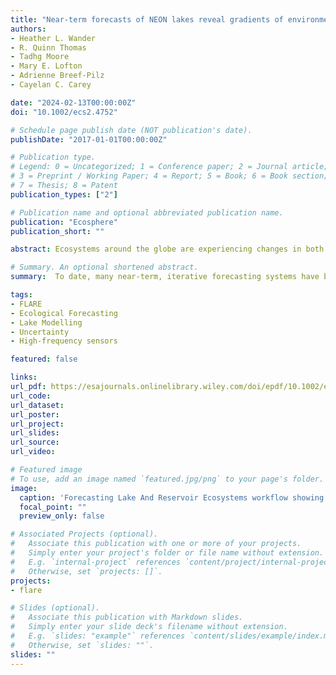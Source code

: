 ```yaml
---
title: "Near-term forecasts of NEON lakes reveal gradients of environmental predictability across the U.S."
authors:
- Heather L. Wander
- R. Quinn Thomas
- Tadhg Moore
- Mary E. Lofton
- Adrienne Breef-Pilz
- Cayelan C. Carey

date: "2024-02-13T00:00:00Z"
doi: "10.1002/ecs2.4752"

# Schedule page publish date (NOT publication's date).
publishDate: "2017-01-01T00:00:00Z"

# Publication type.
# Legend: 0 = Uncategorized; 1 = Conference paper; 2 = Journal article;
# 3 = Preprint / Working Paper; 4 = Report; 5 = Book; 6 = Book section;
# 7 = Thesis; 8 = Patent
publication_types: ["2"]

# Publication name and optional abbreviated publication name.
publication: "Ecosphere"
publication_short: ""

abstract: Ecosystems around the globe are experiencing changes in both the magnitude and fluctuations of environmental conditions due to land use and climate change. In response, ecologists are increasingly using near-term, iterative ecological forecasts to predict how ecosystems will change in the future. To date, many near-term, iterative forecasting systems have been developed using high temporal frequency (minute to hourly resolution) data streams for assimilation. However, this approach may be cost-prohibitive or impossible for forecasting ecological variables that lack high-frequency sensors or have high data latency (i.e., a delay before data are available for modeling after collection). To explore the effects of data assimilation frequency on forecast skill, we developed water temperature forecasts for a eutrophic drinking water reservoir and conducted data assimilation experiments by selectively withholding observations to examine the effect of data availability on forecast accuracy. We used in situ sensors, manually collected data, and a calibrated water quality ecosystem model driven by forecasted weather data to generate future water temperature forecasts using Forecasting Lake and Reservoir Ecosystems (FLARE), an open source water quality forecasting system. We tested the effect of daily, weekly, fortnightly, and monthly data assimilation on the skill of 1- to 35-day-ahead water temperature forecasts. We found that forecast skill varied depending on the season, forecast horizon, depth, and data assimilation frequency, but overall forecast performance was high, with a mean 1-day-ahead forecast root mean square error (RMSE) of 0.81°C, mean 7-day RMSE of 1.15°C, and mean 35-day RMSE of 1.94°C. Aggregated across the year, daily data assimilation yielded the most skillful forecasts at 1- to 7-day-ahead horizons, but weekly data assimilation resulted in the most skillful forecasts at 8- to 35-day-ahead horizons. Within a year, forecasts with weekly data assimilation consistently outperformed forecasts with daily data assimilation after the 8-day forecast horizon during mixed spring/autumn periods and 5- to 14-day-ahead horizons during the summer-stratified period, depending on depth. Our results suggest that lower frequency data (i.e., weekly) may be adequate for developing accurate forecasts in some applications, further enabling the development of forecasts broadly across ecosystems and ecological variables without high-frequency sensor data.

# Summary. An optional shortened abstract.
summary:  To date, many near-term, iterative forecasting systems have been developed using high temporal frequency (minute to hourly resolution) data streams for assimilation. We developed water temperature forecasts for a eutrophic drinking water reservoir and conducted data assimilation experiments by selectively withholding observations to examine the effect of data availability on forecast accuracy. Our results suggest that lower frequency data (i.e., weekly) may be adequate for developing accurate forecasts in some applications, further enabling the development of forecasts broadly across ecosystems and ecological variables without high-frequency sensor data.

tags:
- FLARE
- Ecological Forecasting
- Lake Modelling
- Uncertainty
- High-frequency sensors

featured: false

links:
url_pdf: https://esajournals.onlinelibrary.wiley.com/doi/epdf/10.1002/ecs2.4752
url_code:
url_dataset:
url_poster:
url_project:
url_slides:
url_source:
url_video: 

# Featured image
# To use, add an image named `featured.jpg/png` to your page's folder. 
image:
  caption: 'Forecasting Lake And Reservoir Ecosystems workflow showing the step-by-step process for generating daily water temperature forecasts, starting with data collection from thermistors deployed in the reservoir (step 1), then data access for running the forecast model (step 2), then generation of forecasts with data assimilation (step 3), and ending with forecast skill assessment (step 4). During the data assimilation steps (3a–b), data assimilation experiments were performed with four different data assimilation frequencies (daily, weekly, fortnightly, and monthly; see dashed line box).'
  focal_point: ""
  preview_only: false

# Associated Projects (optional).
#   Associate this publication with one or more of your projects.
#   Simply enter your project's folder or file name without extension.
#   E.g. `internal-project` references `content/project/internal-project/index.md`.
#   Otherwise, set `projects: []`.
projects:
- flare

# Slides (optional).
#   Associate this publication with Markdown slides.
#   Simply enter your slide deck's filename without extension.
#   E.g. `slides: "example"` references `content/slides/example/index.md`.
#   Otherwise, set `slides: ""`.
slides: ""
---
```


